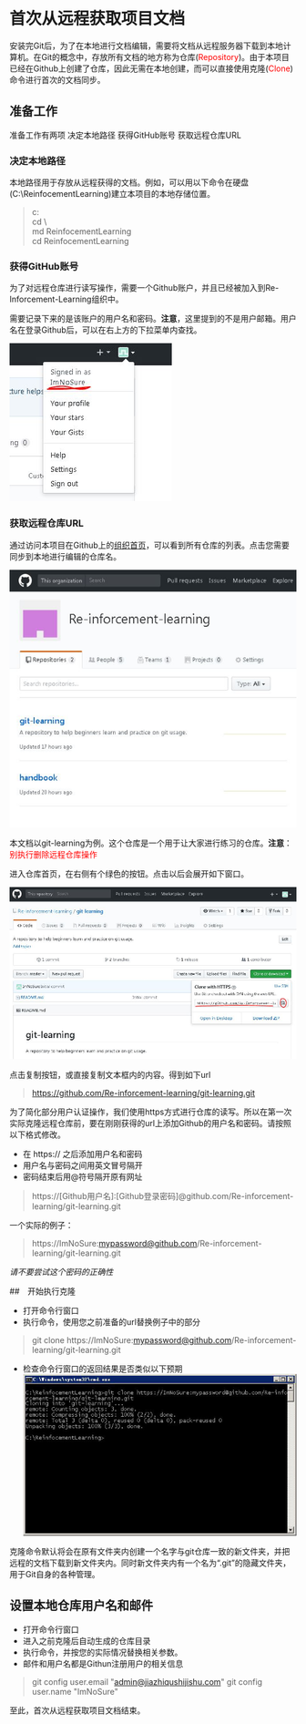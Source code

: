 # 首次从远程获取项目文档

安装完Git后，为了在本地进行文档编辑，需要将文档从远程服务器下载到本地计算机。在Git的概念中，存放所有文档的地方称为仓库(<span style="color:red">Repository</span>)。由于本项目已经在Github上创建了仓库，因此无需在本地创建，而可以直接使用克隆(<span style="color:red">Clone</span>)命令进行首次的文档同步。

## 准备工作

准备工作有两项
决定本地路径
获得GitHub账号
获取远程仓库URL

### 决定本地路径

本地路径用于存放从远程获得的文档。例如，可以用以下命令在硬盘(C:\ReinfocementLearning)建立本项目的本地存储位置。

> c:  
> cd \  
> md ReinfocementLearning  
> cd ReinfocementLearning  

### 获得GitHub账号

为了对远程仓库进行读写操作，需要一个Github账户，并且已经被加入到Re-Inforcement-Learning组织中。

需要记录下来的是该账户的用户名和密码。**注意**，这里提到的不是用户邮箱。用户名在登录Github后，可以在右上方的下拉菜单内查找。

![用户名](images/101-username.jpg)

### 获取远程仓库URL

通过访问本项目在Github上的[组织首页](https://github.com/Re-inforcement-learning)，可以看到所有仓库的列表。点击您需要同步到本地进行编辑的仓库名。

![组织首页](images/102-org-home.jpg)

本文档以git-learning为例。这个仓库是一个用于让大家进行练习的仓库。**注意**：<span style="color:red">别执行删除远程仓库操作</span>

进入仓库首页，在右侧有个绿色的按钮。点击以后会展开如下窗口。

![仓库页](images/103-repository-page.jpg)

点击复制按钮，或直接复制文本框内的内容。得到如下url

> https://github.com/Re-inforcement-learning/git-learning.git

为了简化部分用户认证操作，我们使用https方式进行仓库的读写。所以在第一次实际克隆远程仓库前，要在刚刚获得的url上添加Github的用户名和密码。请按照以下格式修改。

* 在 https:// 之后添加用户名和密码
* 用户名与密码之间用英文冒号隔开
* 密码结束后用@符号隔开原有网址

> https://[Github用户名]:[Github登录密码]@github.com/Re-inforcement-learning/git-learning.git

一个实际的例子：
> https://ImNoSure:mypassword@github.com/Re-inforcement-learning/git-learning.git

*请不要尝试这个密码的正确性*

##　开始执行克隆

* 打开命令行窗口
* 执行命令，使用您之前准备的url替换例子中的部分
> git clone https://ImNoSure:mypassword@github.com/Re-inforcement-learning/git-learning.git
* 检查命令行窗口的返回结果是否类似以下预期
![克隆结果](images/104-clone.jpg)

克隆命令默认将会在原有文件夹内创建一个名字与git仓库一致的新文件夹，并把远程的文档下载到新文件夹内。同时新文件夹内有一个名为“.git”的隐藏文件夹，用于Git自身的各种管理。

## 设置本地仓库用户名和邮件

* 打开命令行窗口
* 进入之前克隆后自动生成的仓库目录
* 执行命令，并按您的实际情况替换相关参数。
* 邮件和用户名都是Githun注册用户的相关信息

> git config user.email "admin@jiazhiqushijishu.com"
> git config user.name "ImNoSure"

至此，首次从远程获取项目文档结束。